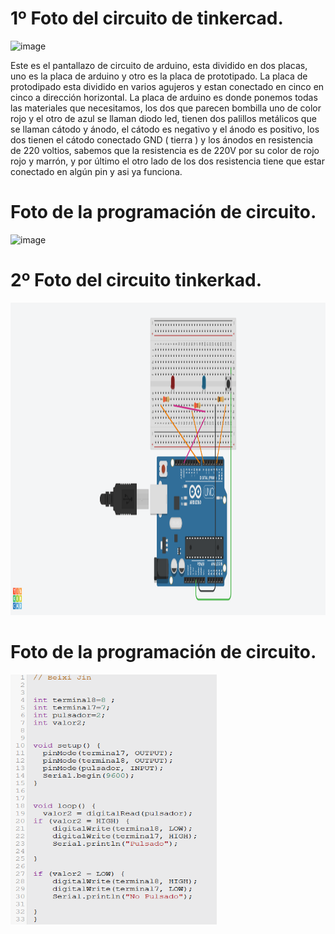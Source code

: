 # 1º Foto del circuito de tinkercad.

<img width="1366" height="544" alt="image" src="https://github.com/user-attachments/assets/2f0c0628-2f93-43a0-be24-33f6f21e959d" />

Este es el pantallazo de circuito de arduino, esta dividido en dos placas, uno es la placa de arduino y otro es la placa de prototipado.
La placa de protodipado esta dividido en varios agujeros y estan conectado en cinco en cinco a dirección horizontal.
La placa de arduino es donde ponemos todas las materiales que necesitamos, los dos que parecen bombilla uno de color rojo y el otro de azul se llaman diodo led, tienen dos palillos metálicos que se llaman cátodo y ánodo, el cátodo es negativo y el ánodo es positivo, los dos tienen el cátodo conectado GND ( tierra ) y los ánodos en resistencia de 220 voltios, sabemos que la resistencia es de 220V por su color de rojo rojo y marrón, y por último el otro lado de los dos resistencia tiene que estar conectado en algún pin y asi ya funciona.

# Foto de la programación de circuito.

<img width="329" height="398" alt="image" src="https://github.com/user-attachments/assets/509c851b-c719-4488-88e7-2d59050d8a3a" />

# 2º Foto del circuito tinkerkad.

<img src= "Imagenes/Fantastic Fulffy-Rottis.png" width="600" height="500" />

# Foto de la programación de circuito.

<img src= "Imagenes/Captura de pantalla 2025-10-20 133800.png" width="330" height="400" />
